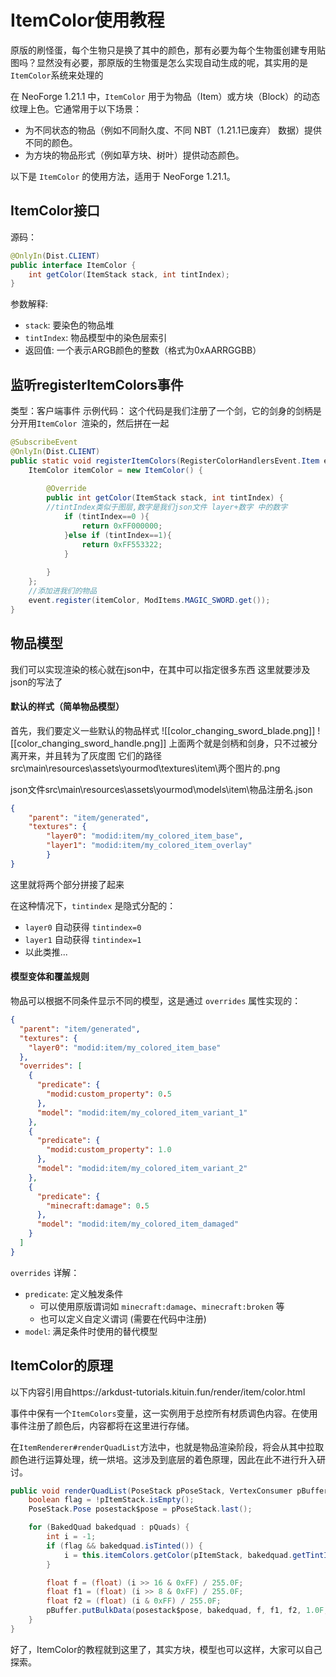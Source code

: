 # ItemColor使用教程

原版的刷怪蛋，每个生物只是换了其中的颜色，那有必要为每个生物蛋创建专用贴图吗？显然没有必要，那原版的生物蛋是怎么实现自动生成的呢，其实用的是`ItemColor`系统来处理的

在 NeoForge 1.21.1 中，`ItemColor` 用于为物品（Item）或方块（Block）的动态纹理上色。它通常用于以下场景：

- 为不同状态的物品（例如不同耐久度、不同 NBT（1.21.1已废弃） 数据）提供不同的颜色。
- 为方块的物品形式（例如草方块、树叶）提供动态颜色。

以下是 `ItemColor` 的使用方法，适用于 NeoForge 1.21.1。

## ItemColor接口

源码：

```java
@OnlyIn(Dist.CLIENT)  
public interface ItemColor {  
    int getColor(ItemStack stack, int tintIndex);  
}
```

参数解释:

- `stack`: 要染色的物品堆
- `tintIndex`: 物品模型中的染色层索引
- 返回值: 一个表示ARGB颜色的整数（格式为0xAARRGGBB）

## 监听registerItemColors事件

类型：客户端事件
示例代码：
这个代码是我们注册了一个剑，它的剑身的剑柄是分开用`ItemColor `渲染的，然后拼在一起

```java
@SubscribeEvent  
@OnlyIn(Dist.CLIENT)  
public static void registerItemColors(RegisterColorHandlersEvent.Item event) {  
    ItemColor itemColor = new ItemColor() {  
  
        @Override  
        public int getColor(ItemStack stack, int tintIndex) {  
        //tintIndex类似于图层,数字是我们json文件 layer+数字 中的数字
            if (tintIndex==0 ){  
                return 0xFF000000;
            }else if (tintIndex==1){  
                return 0xFF553322;
            }  
            
        }  
    };  
    //添加进我们的物品
    event.register(itemColor, ModItems.MAGIC_SWORD.get());  
}
```

## 物品模型

我们可以实现渲染的核心就在json中，在其中可以指定很多东西
这里就要涉及json的写法了

#### 默认的样式（简单物品模型）

首先，我们要定义一些默认的物品样式
![[color_changing_sword_blade.png]]
![[color_changing_sword_handle.png]]
上面两个就是剑柄和剑身，只不过被分离开来，并且转为了灰度图
它们的路径src\main\resources\assets\yourmod\textures\item\两个图片的.png

json文件src\main\resources\assets\yourmod\models\item\物品注册名.json

```json
{ 
	"parent": "item/generated", 
	"textures": { 
		"layer0": "modid:item/my_colored_item_base",
		"layer1": "modid:item/my_colored_item_overlay" 
		}
}
```

这里就将两个部分拼接了起来

在这种情况下，`tintindex` 是隐式分配的：

- `layer0` 自动获得 `tintindex=0`
- `layer1` 自动获得 `tintindex=1`
- 以此类推...

#### 模型变体和覆盖规则

物品可以根据不同条件显示不同的模型，这是通过 `overrides` 属性实现的：

```json
{
  "parent": "item/generated",
  "textures": {
    "layer0": "modid:item/my_colored_item_base"
  },
  "overrides": [
    {
      "predicate": {
        "modid:custom_property": 0.5
      },
      "model": "modid:item/my_colored_item_variant_1"
    },
    {
      "predicate": {
        "modid:custom_property": 1.0
      },
      "model": "modid:item/my_colored_item_variant_2"
    },
    {
      "predicate": {
        "minecraft:damage": 0.5
      },
      "model": "modid:item/my_colored_item_damaged"
    }
  ]
}
```

`overrides` 详解：

- `predicate`: 定义触发条件
  - 可以使用原版谓词如 `minecraft:damage`、`minecraft:broken` 等
  - 也可以定义自定义谓词 (需要在代码中注册)
- `model`: 满足条件时使用的替代模型

## ItemColor的原理[​](https://arkdust-tutorials.kituin.fun/render/item/color.html#itemcolor的原理)

以下内容引用自https://arkdust-tutorials.kituin.fun/render/item/color.html

事件中保有一个`ItemColors`变量，这一实例用于总控所有材质调色内容。在使用事件注册了颜色后，内容都将在这里进行存储。

在`ItemRenderer#renderQuadList`方法中，也就是物品渲染阶段，将会从其中拉取颜色进行运算处理，统一烘培。这涉及到底层的着色原理，因此在此不进行升入研讨。

```java
public void renderQuadList(PoseStack pPoseStack, VertexConsumer pBuffer, List<BakedQuad> pQuads, ItemStack pItemStack, int pCombinedLight, int pCombinedOverlay) {
    boolean flag = !pItemStack.isEmpty();
    PoseStack.Pose posestack$pose = pPoseStack.last();

    for (BakedQuad bakedquad : pQuads) {
        int i = -1;
        if (flag && bakedquad.isTinted()) {
            i = this.itemColors.getColor(pItemStack, bakedquad.getTintIndex());
        }

        float f = (float) (i >> 16 & 0xFF) / 255.0F;
        float f1 = (float) (i >> 8 & 0xFF) / 255.0F;
        float f2 = (float) (i & 0xFF) / 255.0F;
        pBuffer.putBulkData(posestack$pose, bakedquad, f, f1, f2, 1.0F, pCombinedLight, pCombinedOverlay, true);
    }
}
```

好了，ItemColor的教程就到这里了，其实方块，模型也可以这样，大家可以自己探索。
